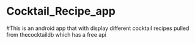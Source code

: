 # Cocktail_Recipe_app
#This is an android app that with display different cocktail recipes pulled from thecocktaildb which has a free api

